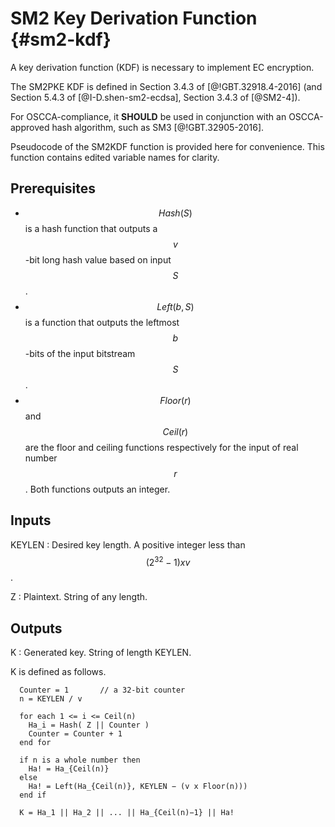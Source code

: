 # SM2 Key Derivation Function {#sm2-kdf}

A key derivation function (KDF) is necessary to implement EC encryption.

The SM2PKE KDF is defined in Section 3.4.3 of [@!GBT.32918.4-2016] (and
Section 5.4.3 of [@I-D.shen-sm2-ecdsa], Section 3.4.3 of [@SM2-4]).

For OSCCA-compliance, it **SHOULD** be used in conjunction with an
OSCCA-approved hash algorithm, such as SM3 [@!GBT.32905-2016].

Pseudocode of the SM2KDF function is provided here for convenience. This
function contains edited variable names for clarity.

## Prerequisites

* $$Hash(S)$$ is a hash function that outputs a $$v$$-bit long hash value
  based on input $$S$$.
* $$Left(b, S)$$ is a function that outputs the leftmost $$b$$-bits of
  the input bitstream $$S$$.
* $$Floor(r)$$ and $$Ceil(r)$$ are the floor and ceiling functions
  respectively for the input of real number $$r$$. Both functions
  outputs an integer.

## Inputs

KEYLEN
: Desired key length. A positive integer less than $$(2^32 - 1) x v$$.

Z
: Plaintext. String of any length.

## Outputs

K
: Generated key. String of length KEYLEN.

K is defined as follows.

```
  Counter = 1       // a 32-bit counter
  n = KEYLEN / v

  for each 1 <= i <= Ceil(n)
    Ha_i = Hash( Z || Counter )
    Counter = Counter + 1
  end for

  if n is a whole number then
    Ha! = Ha_{Ceil(n)}
  else
    Ha! = Left(Ha_{Ceil(n)}, KEYLEN − (v x Floor(n)))
  end if

  K = Ha_1 || Ha_2 || ... || Ha_{Ceil(n)−1} || Ha!
```
